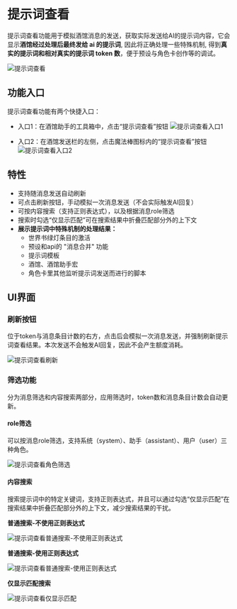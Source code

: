 # 提示词查看

提示词查看功能用于模拟酒馆消息的发送，获取实际发送给AI的提示词内容，它会显示**酒馆经过处理后最终发给 ai 的提示词**, 因此将正确处理一些特殊机制, 得到**真实的提示词和相对真实的提示词 token 数**，便于预设与角色卡创作等的调试。

![提示词查看](/提示词查看.png)

## 功能入口

提示词查看功能有两个快捷入口：

- 入口1：在酒馆助手的工具箱中，点击“提示词查看”按钮
![提示词查看入口1](/变量管理器入口1.png)

- 入口2：在酒馆发送栏的左侧，点击魔法棒图标内的“提示词查看”按钮
![提示词查看入口2](/变量管理器入口2.png)


## 特性

- 支持随消息发送自动刷新
- 可点击刷新按钮，手动模拟一次消息发送（不会实际触发AI回复）
- 可按内容搜索（支持正则表达式），以及根据消息role筛选
- 搜索时勾选“仅显示匹配”可在搜索结果中折叠匹配部分外的上下文
- **展示提示词中特殊机制的处理结果：**
    - 世界书绿灯条目的激活
    - 预设和api的 "消息合并" 功能
    - 提示词模板
    - 酒馆、酒馆助手宏
    - 角色卡里其他监听提示词发送而进行的脚本

## UI界面

### 刷新按钮

位于token与消息条目计数的右方，点击后会模拟一次消息发送，并强制刷新提示词查看结果。本次发送不会触发AI回复，因此不会产生额度消耗。

![提示词查看刷新](/提示词查看刷新.png)

### 筛选功能

分为消息筛选和内容搜索两部分，应用筛选时，token数和消息条目计数会自动更新。

#### role筛选

可以按消息role筛选，支持系统（system）、助手（assistant）、用户（user）三种角色。

![提示词查看角色筛选](/提示词查看角色筛选.png)

#### 内容搜索

搜索提示词中的特定关键词，支持正则表达式，并且可以通过勾选“仅显示匹配”在搜索结果中折叠匹配部分外的上下文，减少搜索结果的干扰。

**普通搜索-不使用正则表达式**

![提示词查看普通搜索-不使用正则表达式](/提示词查看普通搜索_无正则.png)

**普通搜索-使用正则表达式**

![提示词查看普通搜索-使用正则表达式](/提示词查看普通搜索_有正则.png)

**仅显示匹配搜索**

![提示词查看仅显示匹配](/提示词查看仅显示匹配搜索.png)


